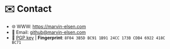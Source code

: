 # ✉️ Contact

- 🌐 WWW: <https://marvin-elsen.com>
- 📧 Email: <github@marvin-elsen.com>
- 🔑 [PGP key](https://marvin-elsen.com/marvin-elsen-0xCDB46922418CBC71.asc) | __Fingerprint__: `8F04 3B5D BC91 1B91 24CC 173B CDB4 6922 418C BC71`
